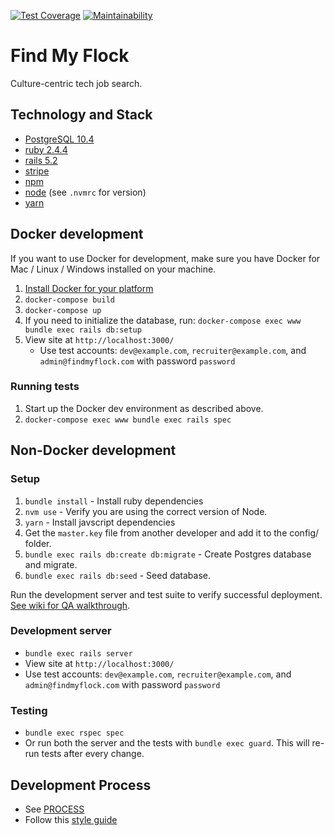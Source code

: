 [![Test Coverage](https://api.codeclimate.com/v1/badges/dd729657fc0cfa274775/test_coverage)](https://codeclimate.com/repos/5b58d33d81fbe302860021d1/test_coverage)
[![Maintainability](https://api.codeclimate.com/v1/badges/dd729657fc0cfa274775/maintainability)](https://codeclimate.com/repos/5b58d33d81fbe302860021d1/maintainability)

# Find My Flock

Culture-centric tech job search.

## Technology and Stack
- [PostgreSQL 10.4](https://www.postgresql.org/docs/current/static/release-10-4.html)
- [ruby 2.4.4](https://www.ruby-lang.org/en/news/2018/03/28/ruby-2-4-4-released/)
- [rails 5.2](http://guides.rubyonrails.org/v5.2/)
- [stripe](https://stripe.com/docs/api)
- [npm](https://www.npmjs.com/get-npm)
- [node](https://nodejs.org/) (see `.nvmrc` for version)
- [yarn](https://yarnpkg.com/en/docs/install)

## Docker development
If you want to use Docker for development, make sure you have Docker for
Mac / Linux / Windows installed on your machine.

1. [Install Docker for your platform](https://store.docker.com/search?type=edition&offering=community)
1. `docker-compose build`
1. `docker-compose up`
1. If you need to initialize the database, run: `docker-compose exec www bundle exec rails db:setup`
1. View site at `http://localhost:3000/`
    - Use test accounts: `dev@example.com`, `recruiter@example.com`, and `admin@findmyflock.com` with password `password`

### Running tests

1. Start up the Docker dev environment as described above.
1. `docker-compose exec www bundle exec rails spec`

## Non-Docker development

### Setup
1. `bundle install` - Install ruby dependencies
1. `nvm use` - Verify you are using the correct version of Node.
1. `yarn` - Install javscript dependencies
1. Get the `master.key` file from another developer and add it to the config/ folder.
1. `bundle exec rails db:create db:migrate` - Create Postgres database and migrate.
1. `bundle exec rails db:seed` - Seed database.

Run the development server and test suite to verify successful deployment. [See wiki for QA walkthrough](https://github.com/findmyflock/www/wiki/Manual-Testing-QA-Checklist).

### Development server
- `bundle exec rails server`
- View site at `http://localhost:3000/`
- Use test accounts: `dev@example.com`, `recruiter@example.com`, and `admin@findmyflock.com` with password `password`

### Testing
- `bundle exec rspec spec`
- Or run both the server and the tests with `bundle exec guard`. This will re-run tests after every change.

## Development Process
- See [PROCESS](PROCESS.md)
- Follow this [style guide](https://github.com/bbatsov/ruby-style-guide)
